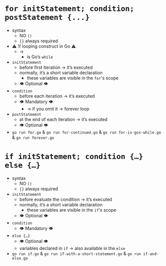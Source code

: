 # `for initStatement; condition; postStatement {...}`
* syntax
  * NO `()`
  * `{}` always required
* ⚠️ 1! looping construct in Go ⚠️
  * ->
    * is Go’s `while`
* `initStatement`
  * before first iteration → it’s executed
  * normally, it’s a short variable declaration
    * these variables are visible in the `for`'s scope
  * 👁️ Optional 👁️
* `condition`
  * before each iteration → it’s executed
  * 👁️ Mandatory 👁️
    * → if you omit it → forever loop
* `postStatement`
  * at the end of each iteration → it’s executed
  * 👁️ Optional 👁️
* `go run for.go` & `go run for-continued.go` & `go run for-is-gos-while.go` & `go run forever.go`

# `if initStatement; condition {…} else {…}`
* syntax
  * NO `()`
  * `{}` always required
* `initStatement`
  * before evaluate the condition → it’s executed
  * normally, it’s a short variable declaration
    * these variables are visible in the `if`'s scope
  * 👁️ Optional 👁️
* `condition`
  * 👁️ Mandatory 👁️
* `else {…}`
  * 👁️ Optional 👁️
  * variables declared in `if` → also available in the `else`
* `go run if.go` & `go run if-with-a-short-statement.go` & `go run if-and-else.go`